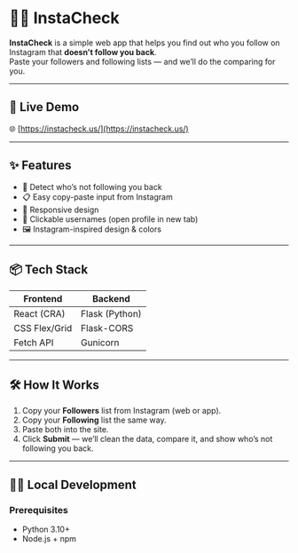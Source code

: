 # 🕵️‍♂️ InstaCheck

**InstaCheck** is a simple web app that helps you find out who you follow on Instagram that **doesn't follow you back**.  
Paste your followers and following lists — and we’ll do the comparing for you.

---

## 🚀 Live Demo

🌐 [https://instacheck.us/](https://instacheck.us/) 

---

## ✨ Features

- 🔎 Detect who’s not following you back
- 📋 Easy copy-paste input from Instagram
- 📱 Responsive design
- 🔗 Clickable usernames (open profile in new tab)
- 🖼️ Instagram-inspired design & colors

---

## 📦 Tech Stack

| Frontend        | Backend        |
|-----------------|----------------|
| React (CRA)     | Flask (Python) |
| CSS Flex/Grid   | Flask-CORS     |
| Fetch API       | Gunicorn       |

---

## 🛠️ How It Works

1. Copy your **Followers** list from Instagram (web or app).
2. Copy your **Following** list the same way.
3. Paste both into the site.
4. Click **Submit** — we’ll clean the data, compare it, and show who’s not following you back.

---

## 🧑‍💻 Local Development

### Prerequisites
- Python 3.10+
- Node.js + npm
